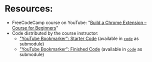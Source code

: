 # Resources:

+ FreeCodeCamp course on YouTube: "[Build a Chrome Extension – Course for Beginners](https://www.youtube.com/watch?v=0n809nd4Zu4)"
+ Code distributed by the course instructor:
  + ["YouTube Bookmarker": Starter Code](https://github.com/raman-at-pieces/youtube-bookmarker-starter-code) (available in [`code`](code) as submodule)
  + ["YouTube Bookmarker": Finished Code](https://github.com/raman-at-pieces/youtube-bookmarker-finished-code) (available in [`code`](code) as submodule)
